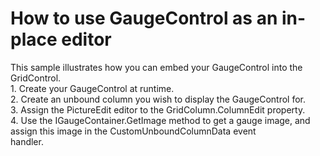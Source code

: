 # How to use GaugeControl as an in-place editor


<p>This sample illustrates how you can embed your GaugeControl into the GridControl. <br />
1. Create your GaugeControl at runtime.<br />
2. Create an unbound column you wish to display the GaugeControl for.<br />
3. Assign the PictureEdit editor to the GridColumn.ColumnEdit property.<br />
4. Use the IGaugeContainer.GetImage method to get a gauge image, and assign this image in the CustomUnboundColumnData event <br />
handler.</p>

<br/>



